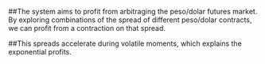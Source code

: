 ##The system aims to profit from arbitraging the peso/dolar futures market. By exploring combinations of the spread of different peso/dolar contracts, we can profit from a contraction on that spread. 

##This spreads accelerate during volatile moments, which explains the exponential profits.
